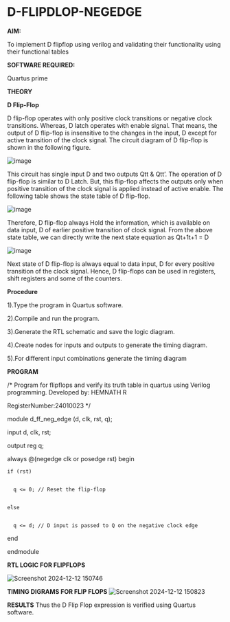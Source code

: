 # D-FLIPDLOP-NEGEDGE

**AIM:**

To implement  D flipflop using verilog and validating their functionality using their functional tables

**SOFTWARE REQUIRED:**

Quartus prime

**THEORY**

**D Flip-Flop**

D flip-flop operates with only positive clock transitions or negative clock transitions. Whereas, D latch operates with enable signal. That means, the output of D flip-flop is insensitive to the changes in the input, D except for active transition of the clock signal. The circuit diagram of D flip-flop is shown in the following figure.

![image](https://github.com/naavaneetha/D-FLIPDLOP-NEGEDGE/assets/154305477/48c81fe8-bc3f-40e7-95e2-519fc155ad51)

This circuit has single input D and two outputs Qtt & Qtt’. The operation of D flip-flop is similar to D Latch. But, this flip-flop affects the outputs only when positive transition of the clock signal is applied instead of active enable. The following table shows the state table of D flip-flop.

![image](https://github.com/naavaneetha/D-FLIPDLOP-NEGEDGE/assets/154305477/e5f3fda7-68ec-4a3a-a0a4-cf6f9cc4ab55)

Therefore, D flip-flop always Hold the information, which is available on data input, D of earlier positive transition of clock signal. From the above state table, we can directly write the next state equation as Qt+1t+1 = D

![image](https://github.com/naavaneetha/D-FLIPDLOP-NEGEDGE/assets/154305477/8592c0d8-2917-4142-91b9-d6c30dd891d2)

Next state of D flip-flop is always equal to data input, D for every positive transition of the clock signal. Hence, D flip-flops can be used in registers, shift registers and some of the counters.

**Procedure**

1).Type the program in Quartus software.


2).Compile and run the program.


3).Generate the RTL schematic and save the logic diagram.


4).Create nodes for inputs and outputs to generate the timing diagram.


5).For different input combinations generate the timing diagram


**PROGRAM**

/* Program for flipflops and verify its truth table in quartus using Verilog programming. Developed by: HEMNATH R

RegisterNumber:24010023
*/



module d_ff_neg_edge (d, clk, rst, q);


  input d, clk, rst;

  
  output reg q;

  

  always @(negedge clk or posedge rst) begin

  
    if (rst)

    
      q <= 0; // Reset the flip-flop

      
    else

    
      q <= d; // D input is passed to Q on the negative clock edge

      
  end

  
endmodule




**RTL LOGIC FOR FLIPFLOPS**

![Screenshot 2024-12-12 150746](https://github.com/user-attachments/assets/736321cb-6681-4893-8e72-a43ee5c701f1)


**TIMING DIGRAMS FOR FLIP FLOPS**
![Screenshot 2024-12-12 150823](https://github.com/user-attachments/assets/28c585a1-6b69-48ce-bbdf-e706f08f6022)


**RESULTS**
Thus the D Flip Flop expression is verified using Quartus software.
